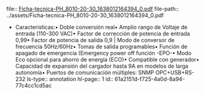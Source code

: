 file:: [Ficha-tecnica-PH_8010-20-30_1638012164394_0.pdf](../assets/Ficha-tecnica-PH_8010-20-30_1638012164394_0.pdf)
file-path:: ../assets/Ficha-tecnica-PH_8010-20-30_1638012164394_0.pdf

- Caracteristicas:•  Doble conversión real•  Amplio rango de Voltaje de entrada (110-300 VAC)•  Factor de corrección de potencia de entrada 0,99•  Factor de potencia de salida 0,9 | Modo de conversor de frecuencia 50Hz/60Hz•  Tomas de salida programables•  Función de apagado de emergencia (Emergency power off función -EPO-•  Modo Eco opcional para ahorro de energía (ECO)•  Compatible con generador•  Capacidad de expansión del cargador hasta 9A en modelos de larga autonomía•  Puertos de comunicación múltiples: SNMP OPC+USB+RS-232
  ls-type:: annotation
  hl-page:: 1
  id:: 61a2151d-f725-4a0d-8a94-77c4cc1cd5ac